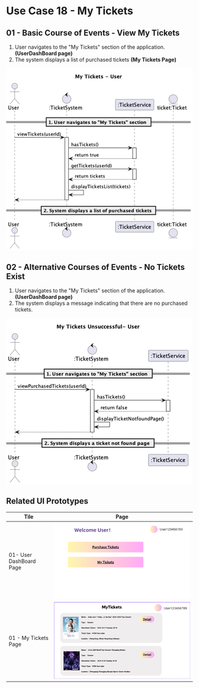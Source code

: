 # Use Case 18 - My Tickets

## 01 - Basic Course of Events - View My Tickets
1. User navigates to the "My Tickets" section of the application. **(UserDashBoard page)**
2. The system displays a list of purchased tickets **(My Tickets Page)**

![Use Case Name - Basic Course of Events](/02-analysis/usecases/images/18-my-tickets.png)

## 02 - Alternative Courses of Events - No Tickets Exist
1. User navigates to the "My Tickets" section of the application. **(UserDashBoard page)**
2. The system displays a message indicating that there are no purchased tickets.

![Use Case Name - Alternative Course of Events](/02-analysis/usecases/images/18-my-tickets-empty.png)

## Related UI Prototypes
| Tile                      | Page                                                              |
|---------------------------|-------------------------------------------------------------------|
| 01- User DashBoard Page   | ![User Dash](/01-requirements/ui/03-user-dash-page.png)
| 01 - My Tickets Page      | ![](/01-requirements/ui/21-my-tickets.png)  |